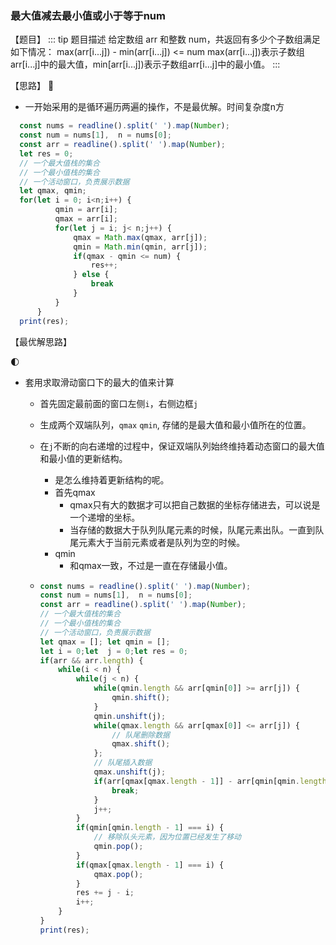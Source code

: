 ###  最大值减去最小值或小于等于num

【题目】
::: tip 题目描述
给定数组 arr 和整数 num，共返回有多少个子数组满足如下情况：
 max(arr[i...j]) - min(arr[i...j]) <= num
max(arr[i...j])表示子数组arr[i...j]中的最大值，min[arr[i...j])表示子数组arr[i...j]中的最小值。
:::

【思路】
:clown_face:

* 一开始采用的是循环遍历两遍的操作，不是最优解。时间复杂度n方

``` js
  const nums = readline().split(' ').map(Number);
  const num = nums[1],  n = nums[0];
  const arr = readline().split(' ').map(Number);
  let res = 0;
  // 一个最大值栈的集合
  // 一个最小值栈的集合
  // 一个活动窗口，负责展示数据
  let qmax, qmin;
  for(let i = 0; i<n;i++) {
          qmin = arr[i];
          qmax = arr[i];
          for(let j = i; j< n;j++) {
              qmax = Math.max(qmax, arr[j]);
              qmin = Math.min(qmin, arr[j]);
              if(qmax - qmin <= num) {
                  res++;
              } else {
                  break
              }
          }
      }
  print(res);
```

【最优解思路】

:first_quarter_moon:

* 套用求取滑动窗口下的最大的值来计算

  * 首先固定最前面的窗口左侧`i`，右侧边框`j`

  * 生成两个双端队列，`qmax` `qmin`,  存储的是最大值和最小值所在的位置。

  * 在`j`不断的向右递增的过程中，保证双端队列始终维持着动态窗口的最大值和最小值的更新结构。

    * 是怎么维持着更新结构的呢。
    * 首先qmax
      * qmax只有大的数据才可以把自己数据的坐标存储进去，可以说是一个递增的坐标。
      * 当存储的数据大于队列队尾元素的时候，队尾元素出队。一直到队尾元素大于当前元素或者是队列为空的时候。
    * qmin
      * 和qmax一致，不过是一直在存储最小值。

  * ```javascript
    const nums = readline().split(' ').map(Number);
    const num = nums[1],  n = nums[0];
    const arr = readline().split(' ').map(Number);
    // 一个最大值栈的集合
    // 一个最小值栈的集合
    // 一个活动窗口，负责展示数据
    let qmax = []; let qmin = [];
    let i = 0;let  j = 0;let res = 0;
    if(arr && arr.length) {
        while(i < n) {
            while(j < n) {
                while(qmin.length && arr[qmin[0]] >= arr[j]) {
                    qmin.shift();
                }
                qmin.unshift(j);
                while(qmax.length && arr[qmax[0]] <= arr[j]) {
                    // 队尾删除数据
                    qmax.shift();
                };
                // 队尾插入数据
                qmax.unshift(j);
                if(arr[qmax[qmax.length - 1]] - arr[qmin[qmin.length - 1]] > num) {
                    break;
                }
                j++;
            }
            if(qmin[qmin.length - 1] === i) {
                // 移除队头元素，因为位置已经发生了移动
                qmin.pop();
            }
            if(qmax[qmax.length - 1] === i) {
                qmax.pop();
            }
            res += j - i;
            i++;
        }
    }
    print(res);
    ```

    
